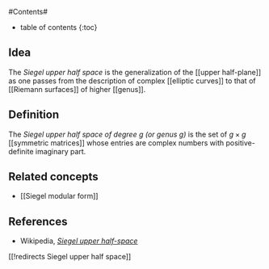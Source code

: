 
#Contents#
* table of contents
{:toc}

## Idea

The _Siegel upper half space_ is the generalization of the [[upper half-plane]] as one passes from the description of complex [[elliptic curves]] to that of [[Riemann surfaces]] of higher [[genus]].

## Definition

The _Siegel upper half space of degree $g$ (or genus $g$)_ is the set of $g\times g$ [[symmetric matrices]] whose entries are complex numbers with positive-definite imaginary part.

## Related concepts

* [[Siegel modular form]]

## References

* Wikipedia, _[Siegel upper half-space](http://en.wikipedia.org/wiki/Siegel_upper_half-space)_

[[!redirects Siegel upper half space]]